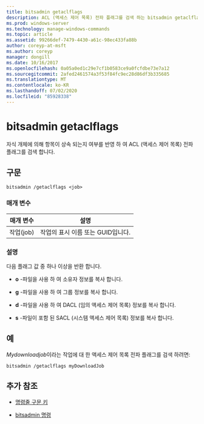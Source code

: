 ```yaml
---
title: bitsadmin getaclflags
description: ACL (액세스 제어 목록) 전파 플래그를 검색 하는 bitsadmin getaclflags 명령에 대 한 참조 문서입니다.
ms.prod: windows-server
ms.technology: manage-windows-commands
ms.topic: article
ms.assetid: 99266def-7479-4430-a61c-98ec433fa88b
author: coreyp-at-msft
ms.author: coreyp
manager: dongill
ms.date: 10/16/2017
ms.openlocfilehash: 0a05a0ed1c29e7cf1b0583ce9a0fcfdbe73e7a12
ms.sourcegitcommit: 2afed2461574a3f53f84fc9ec28d86df3b335685
ms.translationtype: MT
ms.contentlocale: ko-KR
ms.lasthandoff: 07/02/2020
ms.locfileid: "85928338"
---
```

# <a name="bitsadmin-getaclflags"></a>bitsadmin getaclflags

자식 개체에 의해 항목이 상속 되는지 여부를 반영 하 여 ACL (액세스 제어 목록) 전파 플래그를 검색 합니다.

## <a name="syntax"></a>구문

```
bitsadmin /getaclflags <job>
```

### <a name="parameters"></a>매개 변수

| 매개 변수 | 설명 |
| --------- | ----------- |
| 작업(job) | 작업의 표시 이름 또는 GUID입니다. |

### <a name="remarks"></a>설명

다음 플래그 값 중 하나 이상을 반환 합니다.

- **o** -파일을 사용 하 여 소유자 정보를 복사 합니다.

- **g** -파일을 사용 하 여 그룹 정보를 복사 합니다.

- **d** -파일을 사용 하 여 DACL (임의 액세스 제어 목록) 정보를 복사 합니다.

- **s** -파일이 포함 된 SACL (시스템 액세스 제어 목록) 정보를 복사 합니다.

## <a name="examples"></a>예

*Mydownloadjob*이라는 작업에 대 한 액세스 제어 목록 전파 플래그를 검색 하려면:

```
bitsadmin /getaclflags myDownloadJob
```

## <a name="additional-references"></a>추가 참조

- [명령줄 구문 키](command-line-syntax-key.md)

- [bitsadmin 명령](bitsadmin.md)
